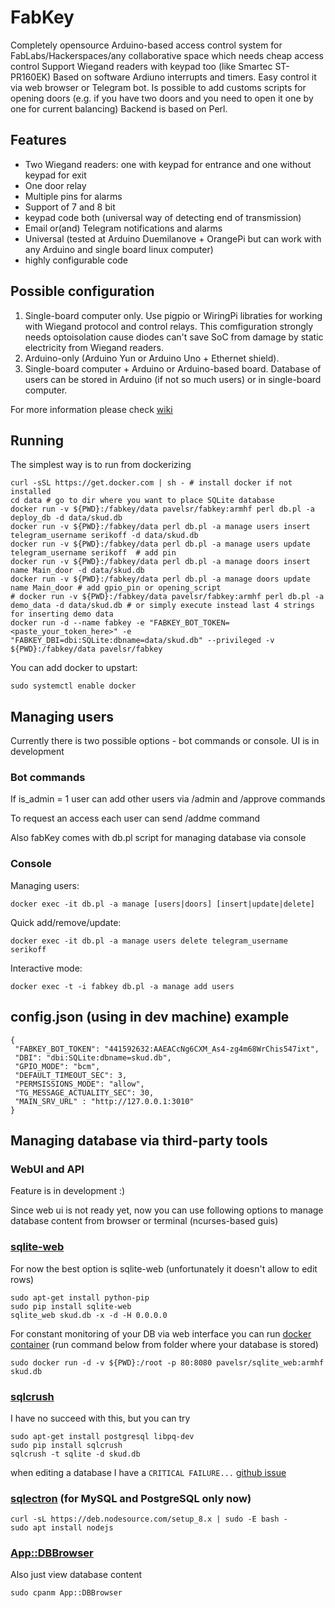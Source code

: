 # FabKey

Completely opensource Arduino-based access control system for FabLabs/Hackerspaces/any collaborative space which needs cheap access control
Support Wiegand readers with keypad too (like Smartec ST-PR160EK)
Based on software Ardiuno interrupts and timers.
Easy control it via web browser or Telegram bot.
Is possible to add customs scripts for opening doors (e.g. if you have two doors and you need to open it one by one for current balancing)
Backend is based on Perl.

## Features

* Two Wiegand readers: one with keypad for entrance and one without keypad for exit
* One door relay
* Multiple pins for alarms
* Support of 7 and 8 bit
* keypad code both (universal way of detecting end of transmission)
* Email or(and) Telegram notifications and alarms
* Universal (tested at Arduino Duemilanove + OrangePi but can work with any Arduino and single board linux computer)
* highly configurable code

## Possible configuration  

1. Single-board computer only. Use pigpio or WiringPi libraties for working with Wiegand protocol and control relays. This comfiguration strongly needs optoisolation cause diodes can't save SoC from damage by static electricity from Wiegand readers.
2. Arduino-only (Arduino Yun or Arduino Uno + Ethernet shield).
3. Single-board computer + Arduino or Arduino-based board. Database of users can be stored in Arduino (if not so much users) or in single-board computer.

For more information please check [wiki](https://github.com/FabLab61/FabKey/wiki)


## Running

The simplest way is to run from dockerizing

```
curl -sSL https://get.docker.com | sh - # install docker if not installed
cd data # go to dir where you want to place SQLite database
docker run -v ${PWD}:/fabkey/data pavelsr/fabkey:armhf perl db.pl -a deploy_db -d data/skud.db
docker run -v ${PWD}:/fabkey/data perl db.pl -a manage users insert telegram_username serikoff -d data/skud.db
docker run -v ${PWD}:/fabkey/data perl db.pl -a manage users update telegram_username serikoff  # add pin
docker run -v ${PWD}:/fabkey/data perl db.pl -a manage doors insert name Main_door -d data/skud.db
docker run -v ${PWD}:/fabkey/data perl db.pl -a manage doors update name Main_door # add gpio_pin or opening_script
# docker run -v ${PWD}:/fabkey/data pavelsr/fabkey:armhf perl db.pl -a demo_data -d data/skud.db # or simply execute instead last 4 strings for inserting demo data
docker run -d --name fabkey -e "FABKEY_BOT_TOKEN=<paste_your_token_here>" -e "FABKEY_DBI=dbi:SQLite:dbname=data/skud.db" --privileged -v ${PWD}:/fabkey/data pavelsr/fabkey
```

You can add docker to upstart:

```
sudo systemctl enable docker
```


## Managing users

Currently there is two possible options - bot commands or console. UI is in development

### Bot commands

If is_admin = 1 user can add other users via /admin and /approve commands

To request an access each user can send /addme command

Also fabKey comes with db.pl script for managing database via console

### Console

Managing users:

```
docker exec -it db.pl -a manage [users|doors] [insert|update|delete]
```

Quick add/remove/update:

```
docker exec -it db.pl -a manage users delete telegram_username serikoff
```

Interactive mode:

```
docker exec -t -i fabkey db.pl -a manage add users
```


## config.json (using in dev machine) example

```
{
 "FABKEY_BOT_TOKEN": "441592632:AAEACcNg6CXM_As4-zg4m68WrChis547ixt",
 "DBI": "dbi:SQLite:dbname=skud.db",
 "GPIO_MODE": "bcm",
 "DEFAULT_TIMEOUT_SEC": 3,
 "PERMSISSIONS_MODE": "allow",
 "TG_MESSAGE_ACTUALITY_SEC": 30,
 "MAIN_SRV_URL" : "http://127.0.0.1:3010"
}
```


## Managing database via third-party tools

### WebUI and API

Feature is in development :)

Since web ui is not ready yet, now you can use following options to manage database content from browser or terminal (ncurses-based guis)

### [sqlite-web](https://github.com/coleifer/sqlite-web)

For now the best option is sqlite-web (unfortunately it doesn't allow to edit rows)

```
sudo apt-get install python-pip
sudo pip install sqlite-web
sqlite_web skud.db -x -d -H 0.0.0.0
```

For constant monitoring of your DB via web interface you can run [docker container](https://hub.docker.com/r/pavelsr/sqlite_web/) (run command below from folder where your database is stored)

```
sudo docker run -d -v ${PWD}:/root -p 80:8080 pavelsr/sqlite_web:armhf skud.db
```

### [sqlcrush](https://github.com/coffeeandscripts/sqlcrush)

I have no succeed with this, but you can try

```
sudo apt-get install postgresql libpq-dev
sudo pip install sqlcrush
sqlcrush -t sqlite -d skud.db
```

when editing a database I have a `CRITICAL FAILURE...` [github issue](https://github.com/coffeeandscripts/sqlcrush/issues/7)

### [sqlectron](https://sqlectron.github.io/) (for MySQL and PostgreSQL only now)

```
curl -sL https://deb.nodesource.com/setup_8.x | sudo -E bash -
sudo apt install nodejs

```

### [App::DBBrowser](https://metacpan.org/pod/distribution/App-DBBrowser/bin/db-browser)

Also just view database content

```
sudo cpanm App::DBBrowser

```
